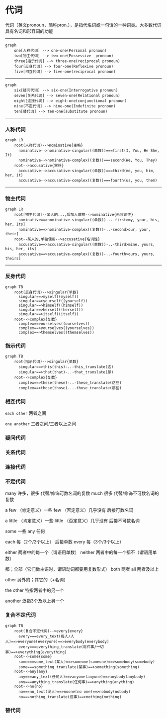 # 代词

代词（英文pronoun，简称pron.），是指代名词或一句话的一种词类。大多数代词具有名词和形容词的功能

---
```mermaid
graph
    one[人称代词] --> one-one(Personal pronoun)
    two[物主代词] --> two-one(Possessive  pronoun)
    three[指示代词] --> three-one(reciprocal pronoun)
    four[反身代词] --> four-one(Reflexive pronoun)
    five[相互代词] --> five-one(reciprocal pronoun)
```
---
```mermaid
graph
    six[疑问代词] --> six-one(Interrogative pronoun)
    seven[关系代词] --> seven-one(Relational pronoun)
    eight[连接代词] --> eight-one(conjunctional pronoun)
    nine[不定代词] --> nine-one(Indefinite pronoun)
    ten[替代词] --> ten-one(substitute pronoun)
```
---

### 人称代词
```mermaid
graph LR
    root(人称代词)-->nominative{主格}
      nominative-->nominative-singular((单数))===first(I, You, He She, It)
      nominative-->nominative-complex((复数))===second(We, You, They)
    root-->accusative{宾格}
      accusative-->accusative-singular((单数))===third(me, you, him, her, it)
      accusative-->accusative-complex((复数))===fourth(us, you, them)
```
---
### 物主代词
```mermaid
graph LR
    root[物主代词]--某人的...,后加人或物-->nominative{形容词性}
      nominative==>nominative-singular((单数))-..-first>my, your, his, her, Its]
      nominative==>nominative-complex((复数))-..-second>our, your, their]
    root--某人的,单独使用-->accusative{名词性}
      accusative==>accusative-singular((单数))-..-third>mine, yours, his, her, its]
      accusative==>accusative-complex((复数))-..-fourth>ours, yours, theirs]
```
---
### 反身代词
```mermaid
graph TB
    root(反身代词)-->singular{单数}
      singular==>myself((myself))
      singular==>yourself((yourself))
      singular==>himself((himself))
      singular==>herself((herself))
      singular==>itself((itself))
    root-->complex{复数}
      complex==>ourselves((ourselves))
      complex==>yourselves((yourselves))
      complex==>themselves((themselves))
```

### 指示代词

```mermaid
graph TB
    root(指示代词)-->singular{单数}
      singular==>this(this)-..-this_translate(这)
      singular==>that(that)-..-that_translate(那)
    root-->complex{复数}
      complex==>these(these)-..-these_translate(这些)
      complex==>those(those)-..-those_translate(那些)
```

### 相互代词

`each other` 两者之间 

`one another` 三者之间/三者以上之间


### 疑问代词

### 关系代词

### 连接代词

### 不定代词

many 许多，很多 
代替/修饰可数名词的复数
much 很多
代替/修饰不可数名词的复数

a few  （肯定意义）一些
few  （否定意义）几乎没有
后接可数名词

a little  （肯定意义）一些
little  （否定意义）几乎没有
后接不可数名词

some 一些
any 任何

each 每（2个/2个以上）
后接单数
every 每（3个/3个以上）

either 
两者中的每一个（谓语用单数）
neither
两者中的每一个都不（谓语用单数）

都；全部（它们做主语时，谓语动词都要用复数形式）
both
两者
all
两者及以上

other
另外的；其它的（+名词）

the other
特指两者中的另一个

another
泛指3个及以上另一个

### 复合不定代词

```mermaid
graph TB
    root(复合不定代词)-->every{every}
      every===every_text(每人/人人)==>everyone(everyone)==>everybody(everybody)
      every===everything_translate(每件事/一切事)==>everything(everything)
    root-->some{some}
      some===some_text(某人)==>someone(someone)==>somebody(somebody)
      some===something_translate(某事)==>something(something)
    root-->any{any}
      any===any_text(任何人)==>anyone(anyone)==>anybody(anybody)
      any===anything_translate(任何事)==>anything(anything)
    root-->no{no}
      no===no_text(没人)==>noone(no one)==>nobody(nobody)
      no===nothing_translate(没事)==>nothing(nothing)
```

### 替代词